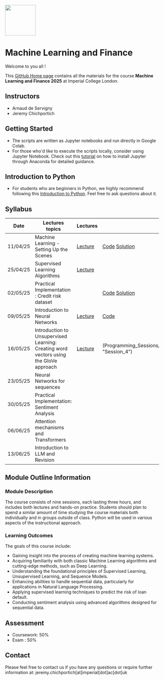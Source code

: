 
<img src="https://drive.google.com/uc?export=view&id=1gmxxmwCR1WXK0IYtNqvE4QXFleznWqQO" height="100"/>  <h1>Machine Learning and Finance </h1>

Welcome to you all !

This [GitHub Home page](https://github.com/Jandsy/ml_finance_imperial) contains all the materials for the course **Machine Learning and Finance 2025** at Imperial College London.

## Instructors
* Arnaud de Servigny
* Jeremy Chichportich

## Getting Started

* The scripts are written as Jupyter notebooks and run directly in Google Colab.
* For those who'd like to execute the scripts locally, consider using Jupyter Notebook. Check out this [tutorial](https://test-jupyter.readthedocs.io/en/latest/install.html) on how to install Jupyter through Anaconda for detailed guidance.

## Introduction to Python
* For students who are beginners in Python, we highly recommend following this [Introduction to Python](Additional_Materials/Programming_Session_0.ipynb). Feel free to ask questions about it. 

## Syllabus 

| Date    |  Lectures topics  | Lectures | Programming Session | Interactive Session |Quiz | Additional Reading |
|----------| ----------- | ----------- |  ----------- | ----------- | ----------- | ----------- | 
| 11/04/25 |  Machine Learning - Setting Up the Scenes |[Lecture](Lecture_1.pdf)|[Code](Programming_Sessions/Programming_session_1/Programming_session_1.ipynb "Session_1") [Solution](Programming_Sessions/Programming_session_1/Corrected_Programming_session_1.ipynb) |[Interactive Session](https://forms.gle/VgF2zdDqg3fSm3MJ8)  |[Quiz](https://forms.gle/jMMGmwztNHL3Lfkf6) |  |
| 25/04/25 |  Supervised Learning Algorithms| [Lecture](Lecture_2.pdf) | | |[Quiz](https://forms.gle/PnrNBsT89ZGtT1Ub7) |
| 02/05/25 |  Practical Implementation : Credit risk dataset | |[Code](Programming_Sessions/Programming_Session_2/Programming_Session_2.ipynb "Session_2") [Solution](Programming_Sessions/Programming_Session_2/Programming_Session_2_Solution.ipynb "Session 2")| | |
| 09/05/25 |  Introduction to Neural Networks |[Lecture](Lecture_3.pdf) |[Code](Programming_Sessions/Programming_Session_3/Programming_Session_3.ipynb "Session_3")  | |[Quiz](https://forms.gle/qZ4ed21Gozf72462A) |
| 16/05/25 |  Introduction to Unsupervised Learning: Creating word vectors using the GloVe approach |[Lecture](Lecture_5.pdf) | (Programming_Sessions/Programming_Session_4/Programming_Session_4_GLOVE.ipynb "Session_4")| | | |
| 23/05/25 |  Neural Networks for sequences  | | | | | 
| 30/05/25 |  Practical Implementation: Sentiment Analysis| |  | |
| 06/06/25 |  Attention mechanisms and Transformers | | | | |
| 13/06/25 |  Introduction to LLM and Revision | | | | |<br/>


## Module Outline Information

### Module Description
The course consists of nine sessions, each lasting three hours, and includes both lectures and hands-on practice. Students should plan to spend a similar amount of time studying the course materials both individually and in groups outside of class. Python will be used in various aspects of the instructional approach.


### Learning Outcomes 


The goals of this course include:

* Gaining insight into the process of creating machine learning systems.
* Acquiring familiarity with both classic Machine Learning algorithms and cutting-edge methods, such as Deep Learning.
* Understanding the foundational principles of Supervised Learning, Unsupervised Learning, and Sequence Models.
* Enhancing abilities to handle sequential data, particularly for applications in Natural Language Processing.
* Applying supervised learning techniques to predict the risk of loan default.
* Conducting sentiment analysis using advanced algorithms designed for sequential data.


## Assessment 

* Coursework: 50%
* Exam : 50% 


## Contact

Please feel free to contact us if you have any questions or require further information at: jeremy.chichportich[at]imperial[dot]ac[dot]uk

